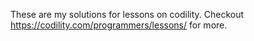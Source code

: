 These are my solutions for lessons on codility.
Checkout https://codility.com/programmers/lessons/ for more.